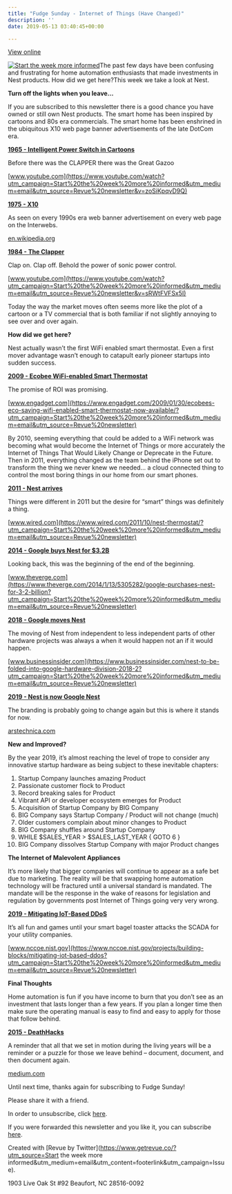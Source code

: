 ```yaml
---
title: "Fudge Sunday - Internet of Things (Have Changed)"
description: ''
date: 2019-05-13 03:40:45+00:00

---
```


[View online](https://sunday.fudge.org/issues/fudge-sunday-internet-of-things-have-changed-177190?utm_campaign=Issue&utm_content=view_in_browser&utm_medium=email&utm_source=Start+the+week+more+informed)

[![Start the week more informed](https://bucketeer-e05bbc84-baa3-437e-9518-adb32be77984.s3.amazonaws.com/public/images/3837cf99-97fa-4dc0-b2d5-09e42f290733_1200x115.png "Start the week more informed")](https://substackcdn.com/image/fetch/f_auto,q_auto:good,fl_progressive:steep/https%3A%2F%2Fbucketeer-e05bbc84-baa3-437e-9518-adb32be77984.s3.amazonaws.com%2Fpublic%2Fimages%2F3837cf99-97fa-4dc0-b2d5-09e42f290733_1200x115.png)The past few days have been confusing and frustrating for home automation enthusiasts that made investments in Nest products. How did we get here?This week we take a look at Nest.

 **Turn off the lights when you leave...**

If you are subscribed to this newsletter there is a good chance you have owned or still own Nest products. The smart home has been inspired by cartoons and 80s era commercials. The smart home has been enshrined in the ubiquitous X10 web page banner advertisements of the late DotCom era.

**[1965 - Intelligent Power Switch in Cartoons](https://www.youtube.com/watch?utm_campaign=Start%20the%20week%20more%20informed&utm_medium=email&utm_source=Revue%20newsletter&v=zoSiKpqvD9Q)**

Before there was the CLAPPER there was the Great Gazoo

[www.youtube.com](https://www.youtube.com/watch?utm_campaign=Start%20the%20week%20more%20informed&utm_medium=email&utm_source=Revue%20newsletter&v=zoSiKpqvD9Q)

**[1975 - X10](https://en.wikipedia.org/wiki/X10_(industry_standard)?utm_campaign=Start%20the%20week%20more%20informed&utm_medium=email&utm_source=Revue%20newsletter)**

As seen on every 1990s era web banner advertisement on every web page on the Interwebs.

[en.wikipedia.org](https://en.wikipedia.org/wiki/X10_(industry_standard)?utm_campaign=Start%20the%20week%20more%20informed&utm_medium=email&utm_source=Revue%20newsletter)

**[1984 - The Clapper](https://www.youtube.com/watch?utm_campaign=Start%20the%20week%20more%20informed&utm_medium=email&utm_source=Revue%20newsletter&v=sRWtFVFSx5I)**

Clap on. Clap off. Behold the power of sonic power control.

[www.youtube.com](https://www.youtube.com/watch?utm_campaign=Start%20the%20week%20more%20informed&utm_medium=email&utm_source=Revue%20newsletter&v=sRWtFVFSx5I)

Today the way the market moves often seems more like the plot of a cartoon or a TV commercial that is both familiar if not slightly annoying to see over and over again.

 **How did we get here?**

Nest actually wasn’t the first WiFi enabled smart thermostat. Even a first mover advantage wasn’t enough to catapult early pioneer startups into sudden success.

**[2009 - Ecobee WiFi-enabled Smart Thermostat](https://www.engadget.com/2009/01/30/ecobees-eco-saving-wifi-enabled-smart-thermostat-now-available/?utm_campaign=Start%20the%20week%20more%20informed&utm_medium=email&utm_source=Revue%20newsletter)**

The promise of ROI was promising.

[www.engadget.com](https://www.engadget.com/2009/01/30/ecobees-eco-saving-wifi-enabled-smart-thermostat-now-available/?utm_campaign=Start%20the%20week%20more%20informed&utm_medium=email&utm_source=Revue%20newsletter)

By 2010, seeming everything that could be added to a WiFi network was becoming what would become the Internet of Things or more accurately the Internet of Things That Would Likely Change or Deprecate in the Future. Then in 2011, everything changed as the team behind the iPhone set out to transform the thing we never knew we needed… a cloud connected thing to control the most boring things in our home from our smart phones.

**[2011 - Nest arrives](https://www.wired.com/2011/10/nest-thermostat/?utm_campaign=Start%20the%20week%20more%20informed&utm_medium=email&utm_source=Revue%20newsletter)**

Things were different in 2011 but the desire for “smart” things was definitely a thing.

[www.wired.com](https://www.wired.com/2011/10/nest-thermostat/?utm_campaign=Start%20the%20week%20more%20informed&utm_medium=email&utm_source=Revue%20newsletter)

**[2014 - Google buys Nest for $3.2B](https://www.theverge.com/2014/1/13/5305282/google-purchases-nest-for-3-2-billion?utm_campaign=Start%20the%20week%20more%20informed&utm_medium=email&utm_source=Revue%20newsletter)**

Looking back, this was the beginning of the end of the beginning.

[www.theverge.com](https://www.theverge.com/2014/1/13/5305282/google-purchases-nest-for-3-2-billion?utm_campaign=Start%20the%20week%20more%20informed&utm_medium=email&utm_source=Revue%20newsletter)

**[2018 - Google moves Nest](https://www.businessinsider.com/nest-to-be-folded-into-google-hardware-division-2018-2?utm_campaign=Start%20the%20week%20more%20informed&utm_medium=email&utm_source=Revue%20newsletter)**

The moving of Nest from independent to less independent parts of other hardware projects was always a when it would happen not an if it would happen.

[www.businessinsider.com](https://www.businessinsider.com/nest-to-be-folded-into-google-hardware-division-2018-2?utm_campaign=Start%20the%20week%20more%20informed&utm_medium=email&utm_source=Revue%20newsletter)

**[2019 - Nest is now Google Nest](https://arstechnica.com/gadgets/2019/05/nest-the-company-died-at-google-io-2019/?utm_campaign=Start%20the%20week%20more%20informed&utm_medium=email&utm_source=Revue%20newsletter)**

The branding is probably going to change again but this is where it stands for now.

[arstechnica.com](https://arstechnica.com/gadgets/2019/05/nest-the-company-died-at-google-io-2019/?utm_campaign=Start%20the%20week%20more%20informed&utm_medium=email&utm_source=Revue%20newsletter)

 **New and Improved?**

By the year 2019, it’s almost reaching the level of trope to consider any innovative startup hardware as being subject to these inevitable chapters:

1. Startup Company launches amazing Product
2. Passionate customer flock to Product
3. Record breaking sales for Product
4. Vibrant API or developer ecosystem emerges for Product
5. Acquisition of Startup Company by BIG Company
6. BIG Company says Startup Company / Product will not change (much)
7. Older customers complain about minor changes to Product
8. BIG Company shuffles around Startup Company
9. WHILE $SALES\_YEAR > $SALES\_LAST\_YEAR { GOTO 6 }
10. BIG Company dissolves Startup Company with major Product changes

 **The Internet of Malevolent Appliances**

It’s more likely that bigger companies will continue to appear as a safe bet due to marketing. The reality will be that swapping home automation technology will be fractured until a universal standard is mandated. The mandate will be the response in the wake of reasons for legislation and regulation by governments post Internet of Things going very very wrong.

**[2019 - Mitigating IoT-Based DDoS](https://www.nccoe.nist.gov/projects/building-blocks/mitigating-iot-based-ddos?utm_campaign=Start%20the%20week%20more%20informed&utm_medium=email&utm_source=Revue%20newsletter)**

It’s all fun and games until your smart bagel toaster attacks the SCADA for your utility companies.

[www.nccoe.nist.gov](https://www.nccoe.nist.gov/projects/building-blocks/mitigating-iot-based-ddos?utm_campaign=Start%20the%20week%20more%20informed&utm_medium=email&utm_source=Revue%20newsletter)

 **Final Thoughts**

Home automation is fun if you have income to burn that you don’t see as an investment that lasts longer than a few years. If you plan a longer time then make sure the operating manual is easy to find and easy to apply for those that follow behind.

**[2015 - DeathHacks](https://medium.com/message/deathhacks-b767903b7c15?utm_campaign=Start%20the%20week%20more%20informed&utm_medium=email&utm_source=Revue%20newsletter)**

A reminder that all that we set in motion during the living years will be a reminder or a puzzle for those we leave behind – document, document, and then document again.

[medium.com](https://medium.com/message/deathhacks-b767903b7c15?utm_campaign=Start%20the%20week%20more%20informed&utm_medium=email&utm_source=Revue%20newsletter)

Until next time, thanks again for subscribing to Fudge Sunday!

Please share it with a friend.

In order to unsubscribe, click [here](#).

If you were forwarded this newsletter and you like it, you can subscribe [here](https://sunday.fudge.org/?utm_campaign=Issue&utm_content=forwarded&utm_medium=email&utm_source=Start+the+week+more+informed).

Created with [Revue by Twitter](https://www.getrevue.co/?utm_source=Start the week more informed&utm_medium=email&utm_content=footerlink&utm_campaign=Issue).

1903 Live Oak St #92 Beaufort, NC 28516-0092

